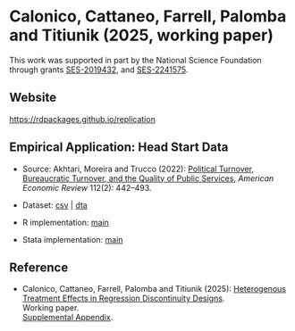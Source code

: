# Calonico, Cattaneo, Farrell, Palomba and Titiunik (2025, working paper)

This work was supported in part by the National Science Foundation through grants [SES-2019432](https://www.nsf.gov/awardsearch/showAward?AWD_ID=2019432), and [SES-2241575](https://www.nsf.gov/awardsearch/showAward?AWD_ID=2241575).

## Website

https://rdpackages.github.io/replication

## Empirical Application: Head Start Data

- Source: Akhtari, Moreira and Trucco (2022): [Political Turnover, Bureaucratic Turnover, and the Quality of Public Services](https://doi.org/10.1257/aer.20171867), _American Economic Review_ 112(2): 442–493.

- Dataset: [csv](brazil.csv) | [dta](brazil.dta)

- R implementation: [main](CCFT_2025_HTERD.R)

- Stata implementation: [main](CCFT_2025_HTERD.do)


## Reference

- Calonico, Cattaneo, Farrell, Palomba and Titiunik (2025): [Heterogenous Treatment Effects in Regression Discontinuity Designs](https://rdpackages.github.io/references/Calonico-Cattaneo-Farrell-Palomba-Titiunik_2025_HTERD.pdf).<br>
Working paper.<br>
[Supplemental Appendix](https://rdpackages.github.io/references/Calonico-Cattaneo-Farrell-Palomba-Titiunik_2025_HTERD--Supplement.pdf).

<br><br>
